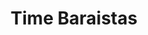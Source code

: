 ---
layout: credit-info
headerstatus: shunk-header
title: Time Baraistas
iden: timebaraistas
weight: 15
thumbnail: /assets/img/credits-grid/time-baristas.jpg
image: /assets/img/credits-grid/opengraph/time-baristas.jpg
image_size: 3
category: credits
role: Composer
type: Web Series
year: 2013
imdb: http://www.imdb.com/title/tt3382828
soundcloud: https://w.soundcloud.com/player/?url=https%3A//api.soundcloud.com/tracks/164262609&amp;color=ff5500&amp;auto_play=false&amp;hide_related=false&amp;show_comments=true&amp;show_user=true&amp;show_reposts=false
genre: Sean O'Neill
director: Adam Lipsius
writers: Sean O'Neill, Alex Young
synopsis: Time Travel. Bionic Women. Murder. A comedic web series about two slackers who inadvertently turn their coffee-maker into a time machine.
---